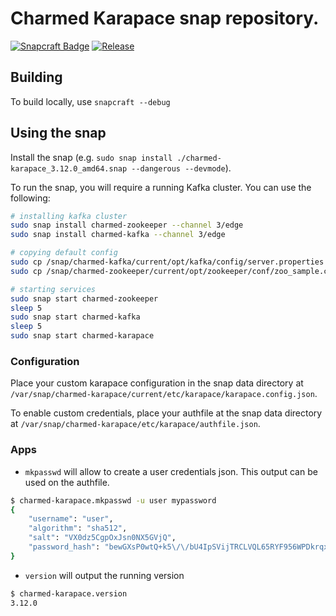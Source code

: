 # Charmed Karapace snap repository.

[![Snapcraft Badge](https://snapcraft.io/charmed-karapace/badge.svg)](https://snapcraft.io/charmed-karapace)
[![Release](https://github.com/canonical/charmed-karapace-snap/actions/workflows/publish.yaml/badge.svg)](https://github.com/canonical/charmed-karapace-snap/actions/workflows/publish.yaml)

## Building

To build locally, use `snapcraft --debug`

## Using the snap

Install the snap (e.g. `sudo snap install ./charmed-karapace_3.12.0_amd64.snap --dangerous --devmode`).

To run the snap, you will require a running Kafka cluster. You can use the following:

```bash
# installing kafka cluster
sudo snap install charmed-zookeeper --channel 3/edge
sudo snap install charmed-kafka --channel 3/edge

# copying default config
sudo cp /snap/charmed-kafka/current/opt/kafka/config/server.properties /var/snap/charmed-kafka/current/etc/kafka/server.properties
sudo cp /snap/charmed-zookeeper/current/opt/zookeeper/conf/zoo_sample.cfg /var/snap/charmed-zookeeper/current/etc/zookeeper/zoo.cfg

# starting services
sudo snap start charmed-zookeeper
sleep 5
sudo snap start charmed-kafka
sleep 5
sudo snap start charmed-karapace
```

### Configuration

Place your custom karapace configuration in the snap data directory at `/var/snap/charmed-karapace/current/etc/karapace/karapace.config.json`.

To enable custom credentials, place your authfile at the snap data directory at `/var/snap/charmed-karapace/etc/karapace/authfile.json`.

### Apps

- `mkpasswd` will allow to create a user credentials json. This output can be used on the authfile.
```bash
$ charmed-karapace.mkpasswd -u user mypassword
{
    "username": "user",
    "algorithm": "sha512",
    "salt": "VX0dz5CgpOxJsn0NX5GVjQ",
    "password_hash": "bewGXsP0wtQ+k5\/\/bU4IpSVijTRCLVQL65RYF956WPDkrqxTm7aaTPC5wUAf7ReMqeOwWYaU9qAS8jJEiaW39Q=="
}
```

- `version` will output the running version
```bash
$ charmed-karapace.version
3.12.0
```
